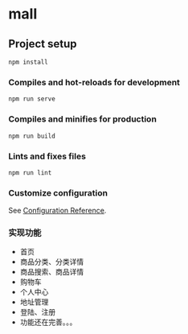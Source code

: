 # mall

## Project setup
```
npm install
```

### Compiles and hot-reloads for development
```
npm run serve
```

### Compiles and minifies for production
```
npm run build
```

### Lints and fixes files
```
npm run lint
```

### Customize configuration
See [Configuration Reference](https://cli.vuejs.org/config/).

### 实现功能
* 首页
* 商品分类、分类详情
* 商品搜索、商品详情
* 购物车
* 个人中心
* 地址管理
* 登陆、注册
* 功能还在完善。。。
